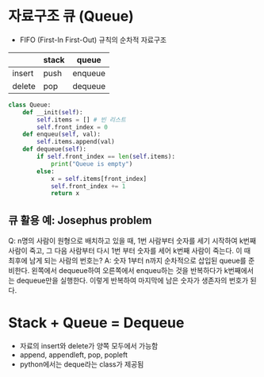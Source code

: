 # 자료구조 큐 (Queue)
- FIFO (First-In First-Out) 규칙의 순차적 자료구조

| |stack|queue|
|------|---|---|
|insert|push|enqueue|
|delete|pop|dequeue|

```python
class Queue:
    def __init(self):
        self.items = [] # 빈 리스트
        self.front_index = 0
    def enqueu(self, val):
        self.items.append(val)
    def dequeue(self):
        if self.front_index == len(self.items):
            print("Queue is empty")
        else:
            x = self.items[front_index]
            self.front_index += 1
            return x
```
## 큐 활용 예: Josephus problem
Q: n명의 사람이 원형으로 배치하고 있을 때, 1번 사람부터 숫자를 세기 시작하여 k번째 사람이 죽고, 그 다음 사람부터 다시 1번 부터 숫자를 세어 k번째 사람이 죽는다. 이 때 최후에 남게 되는 사람의 번호는?
A: 숫자 1부터 n까지 순차적으로 삽입된 queue를 준비한다. 왼쪽에서 dequeue하여 오른쪽에서 enqueu하는 것을 반복하다가 k번째에서는 dequeue만을 실행한다. 이렇게 반복하여 마지막에 남은 숫자가 생존자의 번호가 된다.

# Stack + Queue = Dequeue
- 자료의 insert와 delete가 양쪽 모두에서 가능함
- append, appendleft, pop, popleft
- python에서는 deque라는 class가 제공됨 